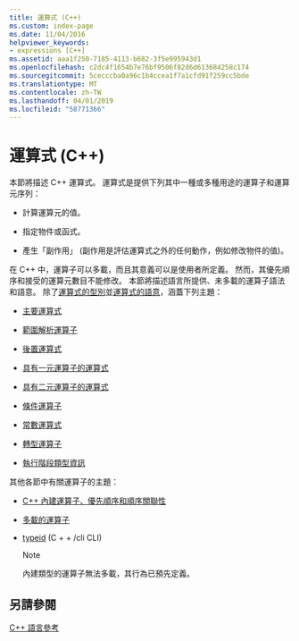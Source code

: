 ```yaml
---
title: 運算式 (C++)
ms.custom: index-page
ms.date: 11/04/2016
helpviewer_keywords:
- expressions [C++]
ms.assetid: aaa1f250-7185-4113-b682-3f5e995943d1
ms.openlocfilehash: c2dc4f1654b7e76bf9506f82d6d613684258c174
ms.sourcegitcommit: 5cecccba0a96c1b4ccea1f7a1cfd91f259cc5bde
ms.translationtype: MT
ms.contentlocale: zh-TW
ms.lasthandoff: 04/01/2019
ms.locfileid: "58771366"
---
```

# <a name="expressions-c"></a>運算式 (C++)

本節將描述 C++ 運算式。 運算式是提供下列其中一種或多種用途的運算子和運算元序列：

- 計算運算元的值。

- 指定物件或函式。

- 產生「副作用」 (副作用是評估運算式之外的任何動作，例如修改物件的值)。

在 C++ 中，運算子可以多載，而且其意義可以是使用者所定義。 然而，其優先順序和接受的運算元數目不能修改。 本節將描述語言所提供、未多載的運算子語法和語意。 除了[運算式的型別](../cpp/types-of-expressions.md)並[運算式的語意](../cpp/semantics-of-expressions.md)，涵蓋下列主題：

- [主要運算式](../cpp/primary-expressions.md)

- [範圍解析運算子](../cpp/scope-resolution-operator.md)

- [後置運算式](../cpp/postfix-expressions.md)

- [具有一元運算子的運算式](../cpp/expressions-with-unary-operators.md)

- [具有二元運算子的運算式](../cpp/expressions-with-binary-operators.md)

- [條件運算子](../cpp/conditional-operator-q.md)

- [常數運算式](../cpp/cpp-constant-expressions.md)

- [轉型運算子](../cpp/casting-operators.md)

- [執行階段類型資訊](../cpp/run-time-type-information.md)

其他各節中有關運算子的主題：

- [C++ 內建運算子、優先順序和順序關聯性](../cpp/cpp-built-in-operators-precedence-and-associativity.md)

- [多載的運算子](../cpp/operator-overloading.md)

- [typeid](../extensions/typeid-cpp-component-extensions.md) (C + + /cli CLI)

    > [!NOTE]
    >  內建類型的運算子無法多載，其行為已預先定義。

## <a name="see-also"></a>另請參閱

[C++ 語言參考](../cpp/cpp-language-reference.md)